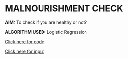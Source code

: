 # MALNOURISHMENT CHECK 

**AIM:** To check if you are healthy or not?

**ALGORITHM USED:** Logistic Regression

[Click here for code](https://github.com/ktyagi12/Projects/tree/master/Malnourish_Check/code)

[Click here for input](https://github.com/ktyagi12/Projects/tree/master/Malnourish_Check/input)

